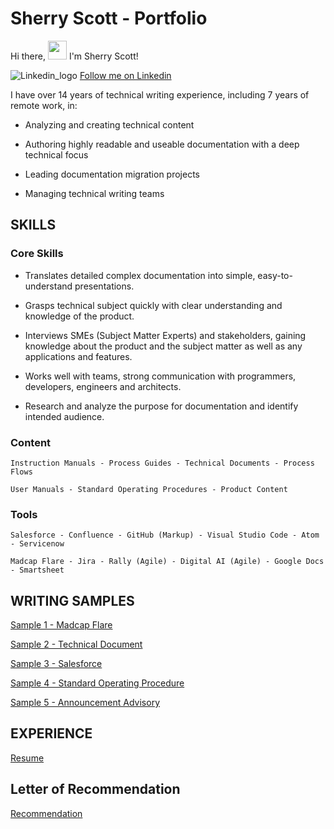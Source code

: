 # Sherry Scott - Portfolio

Hi there, <img src="https://raw.githubusercontent.com/MartinHeinz/MartinHeinz/master/wave.gif" width="30px"> I'm Sherry Scott!

![Linkedin_logo](https://user-images.githubusercontent.com/100245793/169851846-1b7afa95-7265-4e13-be39-8269d170dfbd.jpg) [Follow me on Linkedin](https://www.linkedin.com/in/sherry-scott-7b0113/)


I have over 14 years of technical writing experience, including 7 years of remote work, in:

- Analyzing and creating technical content 

- Authoring highly readable and useable documentation with a deep technical focus

- Leading documentation migration projects

- Managing technical writing teams

## SKILLS

### Core Skills
- Translates detailed complex documentation into simple, easy-to-understand presentations.

- Grasps technical subject quickly with clear understanding and knowledge of the product.

- Interviews SMEs (Subject Matter Experts) and stakeholders, gaining knowledge about the product and the subject matter as well as any applications and features.

- Works well with teams, strong communication with programmers, developers, engineers and architects.

- Research and analyze the purpose for documentation and identify intended audience. 

### Content
    Instruction Manuals - Process Guides - Technical Documents - Process Flows

    User Manuals - Standard Operating Procedures - Product Content

### Tools
    Salesforce - Confluence - GitHub (Markup) - Visual Studio Code - Atom - Servicenow

    Madcap Flare - Jira - Rally (Agile) - Digital AI (Agile) - Google Docs - Smartsheet

## WRITING SAMPLES

[Sample 1 - Madcap Flare](https://github.com/shescott66/shescott66.github.io/blob/95c3bd744f3f57a083e353b380438a387f581c23/Signal%20Start%20Node%20(MadCap%20Flare).pdf)

[Sample 2 - Technical Document](https://github.com/shescott66/shescott66.github.io/blob/3a2f8a15c3e18d02f059afb4fe90c578172a7657/ASRI%20ODO%20Infrastructure%20Build%20NNI%20-%20Guide%20Compressed%20Version.pdf)

[Sample 3 - Salesforce](https://github.com/shescott66/shescott66.github.io/blob/64b37420dbd31173f12d44e63d5094cc784d7bce/Resume%20Manager%20(Salesforce).pdf)

[Sample 4 - Standard Operating Procedure](https://github.com/shescott66/shescott66.github.io/blob/566af04b78ce50d05f019b3d579f98d65526fb6f/OIT%20SOP%20(audit_governance).pdf)

[Sample 5 - Announcement Advisory](https://github.com/shescott66/shescott66.github.io/blob/d506982150a4c33126eee3c3acd5b47b53790368/Announcement%20Training%20Advisory%20-%20New%20File%20Server%20v2.0.pdf)


## EXPERIENCE

[Resume](https://github.com/shescott66/shescott66.github.io/blob/e58319ba0661b886e6ea1bcac2b8eea71b654f9b/Scott_Resume_Technical_Writer%202022.pdf)

## Letter of Recommendation

[Recommendation](https://github.com/shescott66/shescott66.github.io/blob/b53d0537e8025da808261d70a539896573c6f292/Letter%20of%20Recommendation.pdf)
